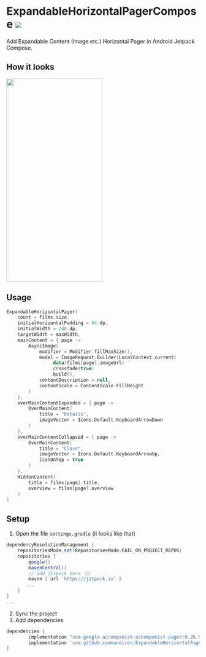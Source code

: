 # ExpandableHorizontalPagerCompose  [![](https://jitpack.io/v/commandiron/ExpandableHorizontalPagerCompose.svg)](https://jitpack.io/#commandiron/ExpandableHorizontalPagerCompose)

Add Expandable Content (Image etc.) Horizontal Pager in Android Jetpack Compose.

## How it looks

<img src="art/expandable_horizontal_pager_2.gif" width="250" height="530">

## Usage

```kotlin
ExpandableHorizontalPager(
    count = films.size,
    initialHorizontalPadding = 64.dp,
    initialWidth = 240.dp,
    targetWidth = maxWidth,
    mainContent = { page ->
        AsyncImage(
            modifier = Modifier.fillMaxSize(),
            model = ImageRequest.Builder(LocalContext.current)
                .data(films[page].imageUrl)
                .crossfade(true)
                .build(),
            contentDescription = null,
            contentScale = ContentScale.FillHeight
        )
    },
    overMainContentExpanded = { page ->
        OverMainContent(
            title = "Details",
            imageVector = Icons.Default.KeyboardArrowDown
        )
    },
    overMainContentCollapsed = { page ->
        OverMainContent(
            title = "Close",
            imageVector = Icons.Default.KeyboardArrowUp,
            iconOnTop = true
        )
    },
    HiddenContent(
        title = films[page].title,
        overview = films[page].overview
    )
)
```


## Setup
1. Open the file `settings.gradle` (it looks like that)
```groovy
dependencyResolutionManagement {
    repositoriesMode.set(RepositoriesMode.FAIL_ON_PROJECT_REPOS)
    repositories {
        google()
        mavenCentral()
        // add jitpack here 👇🏽
        maven { url 'https://jitpack.io' }
       ...
    }
} 
...
```
2. Sync the project
3. Add dependencies
```groovy
dependencies {
        implementation "com.google.accompanist:accompanist-pager:0.26.5-rc"
        implementation 'com.github.commandiron:ExpandableHorizontalPagerCompose:1.0.9'
}
```
